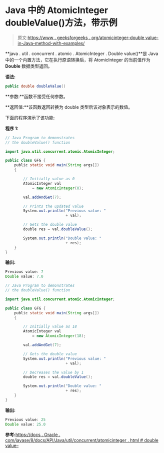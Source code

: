 # Java 中的 AtomicInteger doubleValue()方法，带示例

> 原文:[https://www . geeksforgeeks . org/atomicinteger-double value-in-Java-method-with-examples/](https://www.geeksforgeeks.org/atomicinteger-doublevalue-method-in-java-with-examples/)

**java . util . concurrent . atomic . AtomicInteger . Double value()**是 Java 中的一个内置方法，它在执行原语转换后，将 AtomicInteger 的当前值作为 **Double** 数据类型返回。

**语法:**

```java
public double doubleValue()

```

**参数:**函数不接受任何参数。

**返回值:**该函数返回转换为 double 类型后该对象表示的数值。

下面的程序演示了该功能:

**程序 1:**

```java
// Java Program to demonstrates
// the doubleValue() function

import java.util.concurrent.atomic.AtomicInteger;

public class GFG {
    public static void main(String args[])
    {

        // Initially value as 0
        AtomicInteger val
            = new AtomicInteger(0);

        val.addAndGet(7);

        // Prints the updated value
        System.out.println("Previous value: "
                           + val);

        // Gets the double value
        double res = val.doubleValue();

        System.out.println("Double value: "
                           + res);
    }
}
```

**输出:**

```java
Previous value: 7
Double value: 7.0

```

```java
// Java Program to demonstrates
// the doubleValue() function

import java.util.concurrent.atomic.AtomicInteger;

public class GFG {
    public static void main(String args[])
    {

        // Initially value as 18
        AtomicInteger val
            = new AtomicInteger(18);

        val.addAndGet(7);

        // Gets the double value
        System.out.println("Previous value: "
                           + val);

        // Decreases the value by 1
        double res = val.doubleValue();

        System.out.println("Double value: "
                           + res);
    }
}
```

**输出:**

```java
Previous value: 25
Double value: 25.0

```

**参考:**[https://docs . Oracle . com/javase/8/docs/API/Java/util/concurrent/atomicinteger . html # double value–](https://docs.oracle.com/javase/8/docs/api/java/util/concurrent/atomic/AtomicInteger.html#doubleValue--)
